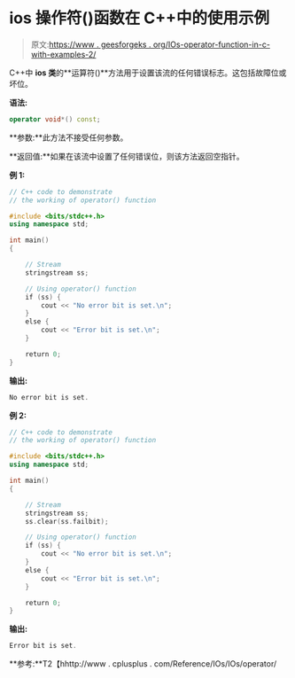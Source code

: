 # ios 操作符()函数在 C++中的使用示例

> 原文:[https://www . geesforgeks . org/IOs-operator-function-in-c-with-examples-2/](https://www.geeksforgeeks.org/ios-operator-function-in-c-with-examples-2/)

C++中 **ios 类**的**运算符()**方法用于设置该流的任何错误标志。这包括故障位或坏位。

**语法:**

```cpp
operator void*() const;

```

**参数:**此方法不接受任何参数。

**返回值:**如果在该流中设置了任何错误位，则该方法返回空指针。

**例 1:**

```cpp
// C++ code to demonstrate
// the working of operator() function

#include <bits/stdc++.h>
using namespace std;

int main()
{

    // Stream
    stringstream ss;

    // Using operator() function
    if (ss) {
        cout << "No error bit is set.\n";
    }
    else {
        cout << "Error bit is set.\n";
    }

    return 0;
}
```

**输出:**

```cpp
No error bit is set.

```

**例 2:**

```cpp
// C++ code to demonstrate
// the working of operator() function

#include <bits/stdc++.h>
using namespace std;

int main()
{

    // Stream
    stringstream ss;
    ss.clear(ss.failbit);

    // Using operator() function
    if (ss) {
        cout << "No error bit is set.\n";
    }
    else {
        cout << "Error bit is set.\n";
    }

    return 0;
}
```

**输出:**

```cpp
Error bit is set.

```

**参考:**T2【hhttp://www . cplusplus . com/Reference/IOs/IOs/operator/